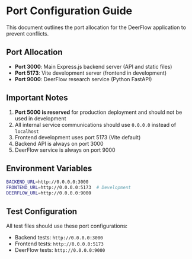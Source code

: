 
# Port Configuration Guide

This document outlines the port allocation for the DeerFlow application to prevent conflicts.

## Port Allocation

- **Port 3000**: Main Express.js backend server (API and static files)
- **Port 5173**: Vite development server (frontend in development)
- **Port 9000**: DeerFlow research service (Python FastAPI)

## Important Notes

1. **Port 5000 is reserved** for production deployment and should not be used in development
2. All internal service communications should use `0.0.0.0` instead of `localhost`
3. Frontend development uses port 5173 (Vite default)
4. Backend API is always on port 3000
5. DeerFlow service is always on port 9000

## Environment Variables

```bash
BACKEND_URL=http://0.0.0.0:3000
FRONTEND_URL=http://0.0.0.0:5173  # Development
DEERFLOW_URL=http://0.0.0.0:9000
```

## Test Configuration

All test files should use these port configurations:
- Backend tests: `http://0.0.0.0:3000`
- Frontend tests: `http://0.0.0.0:5173`
- DeerFlow tests: `http://0.0.0.0:9000`
